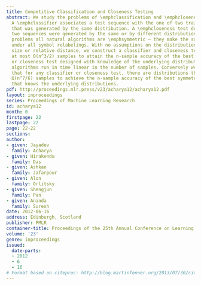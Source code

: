 ```yaml
---
title: Competitive Classification and Closeness Testing
abstract: We study the problems of \emphclassification and \emphcloseness testing.
  A \emphclassifier associates a test sequence with the one of two training sequences
  that was generated by the same distribution. A \emphcloseness test determines whether
  two sequences were generated by the same or by different distributions. For both
  problems all natural algorithms are \emphsymmetric – they make the same decision
  under all symbol relabelings. With no assumptions on the distributions’ support
  size or relative distance, we construct a classifier and closeness test that require
  at most O(n^3/2) samples to attain the n-sample accuracy of the best symmetric classifier
  or closeness test designed with knowledge of the underlying distributions. Both
  algorithms run in time linear in the number of samples. Conversely we also show
  that for any classifier or closeness test, there are distributions that require
  Ω(n^7/6) samples to achieve the n-sample accuracy of the best symmetric algorithm
  that knows the underlying distributions.
pdf: http://proceedings.mlr.press/v23/acharya12/acharya12.pdf
layout: inproceedings
series: Proceedings of Machine Learning Research
id: acharya12
month: 0
firstpage: 22
lastpage: 22
page: 22-22
sections: 
author:
- given: Jayadev
  family: Acharya
- given: Hirakendu
  family: Das
- given: Ashkan
  family: Jafarpour
- given: Alon
  family: Orlitsky
- given: Shengjun
  family: Pan
- given: Ananda
  family: Suresh
date: 2012-06-16
address: Edinburgh, Scotland
publisher: PMLR
container-title: Proceedings of the 25th Annual Conference on Learning Theory
volume: '23'
genre: inproceedings
issued:
  date-parts:
  - 2012
  - 6
  - 16
# Format based on citeproc: http://blog.martinfenner.org/2013/07/30/citeproc-yaml-for-bibliographies/
---
```

